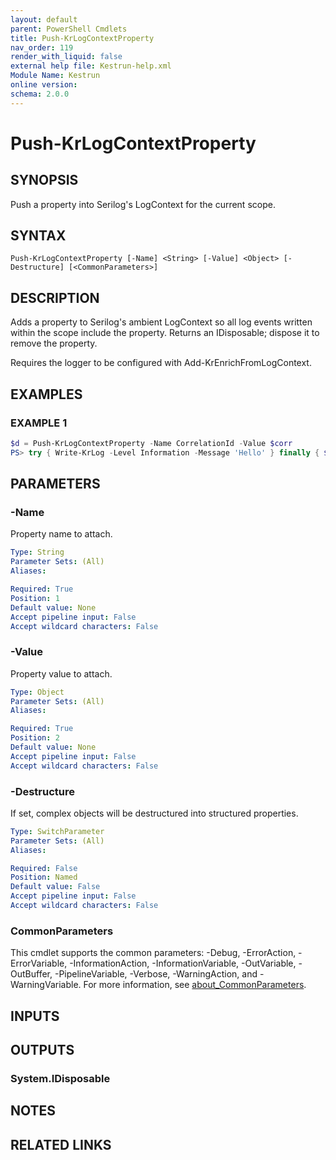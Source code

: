 ```yaml
---
layout: default
parent: PowerShell Cmdlets
title: Push-KrLogContextProperty
nav_order: 119
render_with_liquid: false
external help file: Kestrun-help.xml
Module Name: Kestrun
online version:
schema: 2.0.0
---
```


# Push-KrLogContextProperty

## SYNOPSIS
Push a property into Serilog's LogContext for the current scope.

## SYNTAX

```
Push-KrLogContextProperty [-Name] <String> [-Value] <Object> [-Destructure] [<CommonParameters>]
```

## DESCRIPTION
Adds a property to Serilog's ambient LogContext so all log events written within the scope
include the property.
Returns an IDisposable; dispose it to remove the property.

Requires the logger to be configured with Add-KrEnrichFromLogContext.

## EXAMPLES

### EXAMPLE 1
```powershell
$d = Push-KrLogContextProperty -Name CorrelationId -Value $corr
PS> try { Write-KrLog -Level Information -Message 'Hello' } finally { $d.Dispose() }
```

## PARAMETERS

### -Name
Property name to attach.

```yaml
Type: String
Parameter Sets: (All)
Aliases:

Required: True
Position: 1
Default value: None
Accept pipeline input: False
Accept wildcard characters: False
```

### -Value
Property value to attach.

```yaml
Type: Object
Parameter Sets: (All)
Aliases:

Required: True
Position: 2
Default value: None
Accept pipeline input: False
Accept wildcard characters: False
```

### -Destructure
If set, complex objects will be destructured into structured properties.

```yaml
Type: SwitchParameter
Parameter Sets: (All)
Aliases:

Required: False
Position: Named
Default value: False
Accept pipeline input: False
Accept wildcard characters: False
```

### CommonParameters
This cmdlet supports the common parameters: -Debug, -ErrorAction, -ErrorVariable, -InformationAction, -InformationVariable, -OutVariable, -OutBuffer, -PipelineVariable, -Verbose, -WarningAction, and -WarningVariable. For more information, see [about_CommonParameters](http://go.microsoft.com/fwlink/?LinkID=113216).

## INPUTS

## OUTPUTS

### System.IDisposable
## NOTES

## RELATED LINKS
